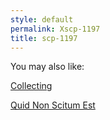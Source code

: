 ```yaml
---
style: default
permalink: Xscp-1197
title: scp-1197
---
```

You may also like:

[Collecting](http://scp-wiki.net/collecting)

[Quid Non Scitum Est](http://scp-wiki.net/quid-est-non-scitum)
